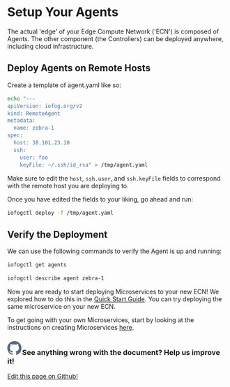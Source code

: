 # Setup Your Agents

The actual 'edge' of your Edge Compute Network ('ECN') is composed of Agents. The other component (the Controllers) can be deployed anywhere, including cloud infrastructure.

## Deploy Agents on Remote Hosts

Create a template of agent.yaml like so:

```bash
echo "---
apiVersion: iofog.org/v2
kind: RemoteAgent
metadata:
  name: zebra-1
spec:
  host: 38.101.23.10
  ssh:
    user: foo
    keyFile: ~/.ssh/id_rsa" > /tmp/agent.yaml
```

Make sure to edit the `host`, `ssh.user`, and `ssh.keyFile` fields to correspond with the remote host you are deploying to.

Once you have edited the fields to your liking, go ahead and run:

```bash
iofogctl deploy -f /tmp/agent.yaml
```

## Verify the Deployment

We can use the following commands to verify the Agent is up and running:

```bash
iofogctl get agents
```

```bash
iofogctl describe agent zebra-1
```

Now you are ready to start deploying Microservices to your new ECN! We explored how to do this in the [Quick Start Guide](../getting-started/quick-start-local.html). You can try deploying the same microservice on your new ECN.

To get going with your own Microservices, start by looking at the instructions on creating Microservices [here](../tutorial/introduction.html).

<aside class="notifications contribute">
  <h3><img src="/images/icos/ico-github.svg" alt="">See anything wrong with the document? Help us improve it!</h3>
  <a href="https://github.com/eclipse-iofog/iofog.org/edit/develop/content/docs/2.0.0/agent-management/setup-your-agents.md"
    target="_blank">
    <p>Edit this page on Github!</p>
  </a>
</aside>
